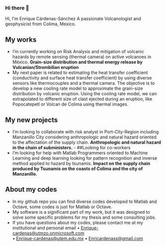 ### Hi there 👋

Hi, I'm Enrique Cárdenas-Sánchez
A passionate Volcanologist and geophysicist from Colima, Mexico.
## My works
- I’m currently working on Risk Analysis and mitigation of volcanic hazards by remote sensing (thermal camera) on active volcanoes in México. **Grain-size distribution and thermal energy release by Vulcanian/Strombilian eruption**
- My next paper is related to estimating the heat transfer coefficient (conductivity and surface heat transfer coefficient) by using diverse sensors like thermocouples and a thermal camera. The objective is to develop a new cooling rate model to approximate the grain-size distribution by volcanic eruption. Using the cooling rate model, we can extrapolated to different size of clast ejected during an eruption, like Popocatepetl or Volcan de Colima using thermal images. 

## My new projects
-   I’m looking to collaborate with risk analyst in Port-City-Region including Manzanillo City considering anthropologic and natural hazard oriented to the affectation of the supply chain. **Anthropologic and natural hazard in the chain of subministers.** -
##Looking for co-workers
-   I’m looking for help with Matlab Programmers oriented to Machine Learning and deep learning looking for pattern recognition and inverse method applied to hazard by tsunamis. **Impact on the supply chain produced by Tsunamis on the coasts of Colima and the city of Manzanillo.** 

## About my codes
-   In my github repo you can find diverse codes developed to Matlab and Octave, some codes is just for Matlab or Octave.
-   My software is a significant part of my work, but it was designed to solve some specific problems for my thesis and some consulting jobs.
-   If you have questions about my codes, please contact me at my institutional and personal email
•	Enrique-cardenas@utmzo.onmicrosoft.com	 
•	Enrique-cardenas@utem.edu.mx
•	Enricardenass@gmail.com	
